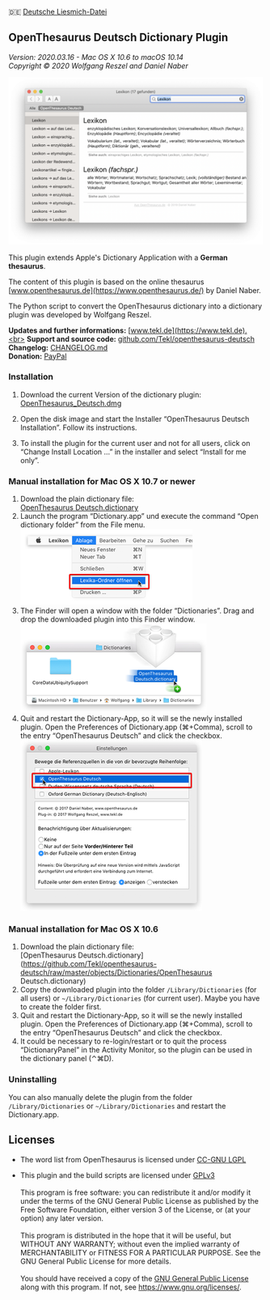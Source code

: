 🇩🇪 [Deutsche Liesmich-Datei](LIESMICH.md)

OpenThesaurus Deutsch Dictionary Plugin
---------------------------------------

_Version: 2020.03.16 - Mac OS X 10.6 to macOS 10.14_<br>
_Copyright © 2020 Wolfgang Reszel and Daniel Naber_

![Screenshot](images/screenshots/OpenThesaurus_Screen_1.png)

This plugin extends Apple's Dictionary Application with a **German thesaurus**.

The content of this plugin is based on the online thesaurus [www.openthesaurus.de](https://www.openthesaurus.de/) by Daniel Naber.

The Python script to convert the OpenThesaurus dictionary into a dictionary plugin was developed by Wolfgang Reszel.

**Updates and further informations:** [www.tekl.de](https://www.tekl.de).<br>
**Support and source code:** [github.com/Tekl/openthesaurus-deutsch](https://github.com/Tekl/openthesaurus-deutsch)<br>
**Changelog:** [CHANGELOG.md](https://github.com/Tekl/openthesaurus-deutsch/blob/master/CHANGELOG.md)<br>
**Donation:** [PayPal](https://www.paypal.me/WolfgangReszel) 

### Installation

1. Download the current Version of the dictionary plugin:<br>[OpenThesaurus_Deutsch.dmg](https://github.com/Tekl/openthesaurus-deutsch/releases/download/2019.04.15/OpenThesaurus_Deutsch.dmg)

2. Open the disk image and start the Installer “OpenThesaurus Deutsch Installation”. Follow its instructions.

3. To install the plugin for the current user and not for all users, click on “Change Install Location …” in the installer and select “Install for me only”.

### Manual installation for Mac OS X 10.7 or newer

1. Download the plain dictionary file:<br>[OpenThesaurus Deutsch.dictionary](https://github.com/Tekl/openthesaurus-deutsch/releases/download/2019.04.15/OpenThesaurus_Deutsch_dictionaryfile.zip)
2. Launch the program “Dictionary.app” und execute the command “Open dictionary folder” from the File menu.<br>
   ![Schritt 1](images/manual%20installation/dict-inst-1cursor.png)
3. The Finder will open a window with the folder “Dictionaries”. Drag and drop the downloaded plugin into this Finder window.<br>
   ![Schritt 2](images/manual%20installation/dict-inst-2cursor.png)
4. Quit and restart the Dictionary-App, so it will se the newly installed plugin. Open the Preferences of Dictionary.app (⌘+Comma), scroll to the entry “OpenThesaurus Deutsch” and click the checkbox.<br>
   ![Schritt 3](images/manual%20installation/dict-inst-3cursor.png)

### Manual installation for Mac OS X 10.6

1. Download the plain dictionary file:<br>[OpenThesaurus Deutsch.dictionary](https://github.com/Tekl/openthesaurus-deutsch/raw/master/objects/Dictionaries/OpenThesaurus Deutsch.dictionary)
2. Copy the downloaded plugin into the folder `/Library/Dictionaries` (for all users) or `~/Library/Dictionaries` (for current user). Maybe you have to create the folder first.
3. Quit and restart the Dictionary-App, so it will se the newly installed plugin. Open the Preferences of Dictionary.app (⌘+Comma), scroll to the entry “OpenThesaurus Deutsch” and click the checkbox.
4. It could be necessary to re-login/restart or to quit the process “DictionaryPanel” in the Activity Monitor, so the plugin can be used in the dictionary panel (⌃⌘D).

### Uninstalling

You can also manually delete the plugin from the folder `/Library/Dictionaries` or `~/Library/Dictionaries` and restart the Dictionary.app.

Licenses
--------

- The word list from OpenThesaurus is licensed under [CC-GNU LGPL](https://creativecommons.org/licenses/LGPL/2.1/)

- This plugin and the build scripts are licensed under [GPLv3](https://www.gnu.org/licenses/gpl.html)<br><br>
  This program is free software: you can redistribute it and/or modify it under the terms of the GNU General Public License as published by the Free Software Foundation, either version 3 of the License, or (at your option) any later version.<br><br>
  This program is distributed in the hope that it will be useful, but WITHOUT ANY WARRANTY; without even the implied warranty of MERCHANTABILITY or FITNESS FOR A PARTICULAR PURPOSE.  See the GNU General Public License for more details.<br><br>
  You should have received a copy of the [GNU General Public License](LICENSE) along with this program. If not, see <https://www.gnu.org/licenses/>.

